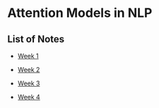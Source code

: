 # Attention Models in NLP

## List of Notes

- [Week 1](./w1/note.md)

- [Week 2](./w2/note.md)

- [Week 3](./w3/note.md)

- [Week 4](./w4/note.md)